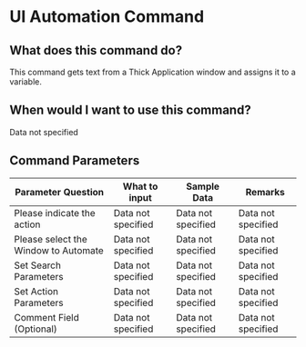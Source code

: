 <!--TITLE: UI Automation Command -->
<!-- SUBTITLE: a command in the Input Commands group -->
# UI Automation Command


## What does this command do?
This command gets text from a Thick Application window and assigns it to a variable.


## When would I want to use this command?
Data not specified


## Command Parameters
| Parameter Question   	| What to input  	|  Sample Data 	| Remarks  	|
| ---                    | ---               | ---           | ---       |
|Please indicate the action|Data not specified|Data not specified|Data not specified|
|Please select the Window to Automate|Data not specified|Data not specified|Data not specified|
|Set Search Parameters|Data not specified|Data not specified|Data not specified|
|Set Action Parameters|Data not specified|Data not specified|Data not specified|
|Comment Field (Optional)|Data not specified|Data not specified|Data not specified|


